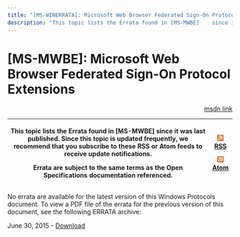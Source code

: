 ```yaml
---
title: "[MS-WINERRATA]: Microsoft Web Browser Federated Sign-On Protocol Extensions"
description: "This topic lists the Errata found in [MS-MWBE]    since it was last published. Since this topic is updated frequently, we    recommend that you"
---
```


# [MS-MWBE]: Microsoft Web Browser Federated Sign-On Protocol Extensions

<p align="right"><a href="https://msdn.microsoft.com/en-us/library/5ea31b60-deb6-47be-8703-939b62e35b57">msdn link</a></p>
<p> </p>

<table>
 <thead>
  <tr>
   <th>
   <p>This topic lists the Errata found in [MS-MWBE]
   since it was last published. Since this topic is updated frequently, we
   recommend that you subscribe to these RSS or Atom feeds to receive update
   notifications.</p>
   <p>Errata are subject to the same terms as the
   Open Specifications documentation referenced.</p>
   </th>
   <th>
   <p><img id="Picture 167" src="MS-WINERRATA_files/image001.png"><span><a href="http://blogs.msdn.com/b/protocol_content_errata/rss.aspx">RSS</a></span>
   </p>
   <p><img id="Picture 166" src="MS-WINERRATA_files/image001.png"><span><a href="http://blogs.msdn.com/b/protocol_content_errata/atom.aspx">Atom</a></span>
   </p>
   <p> </p>
   </th>
  </tr>
 </thead>
</table>

<p>No errata are available for the latest version of this
Windows Protocols document. To view a PDF file of the errata for the previous
version of this document, see the following ERRATA archive:</p>

<p>June 30, 2015 - <span><a href="http://go.microsoft.com/fwlink/?LinkId=617579">Download</a></span></p>


                